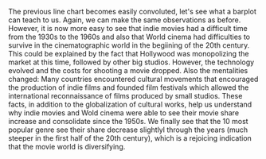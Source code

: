 The previous line chart becomes easily convoluted, let's see what a barplot can teach to us. Again, we can make the same observations as before. However, it is now more easy to see that indie movies had a difficult time from the 1930s to the 1960s and also that World cinema had difficulties to survive in the cinematographic world in the begiining of the 20th century. This could be explained by the fact that Hollywood was monopolizing the market at this time, followed by other big studios. However, the technology evolved and the costs for shooting a movie dropped. Also the mentalities changed: Many countries encountered cultural movements that encouraged the production of indie films and founded film festivals which allowed the international reconnaissance of films produced by small studios. These facts, in addition to the globalization of cultural works, help us understand why indie movies and Wold cinema were able to see their movie share increase and consolidate since the 1950s.
We finally see that the 10 most popular genre see their share decrease slightlyl through the years (much steeper in the first half of the 20th century), which is a rejoicing indication that the movie world is diversifying.